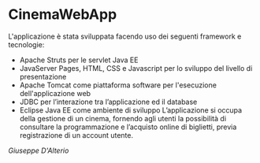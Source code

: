 # CinemaWebApp


L'applicazione è stata sviluppata facendo uso dei seguenti framework e tecnologie:
-	Apache Struts per le servlet Java EE
-	JavaServer Pages, HTML, CSS e Javascript per lo sviluppo del livello di presentazione
-	Apache Tomcat  come piattaforma software per l'esecuzione dell'applicazione web
-	JDBC per l’interazione tra l’applicazione ed il database
-	Eclipse Java EE come ambiente di sviluppo 
L’applicazione si occupa della gestione di un cinema, fornendo agli utenti la possibilità di consultare la programmazione e l’acquisto online di biglietti, previa registrazione di un account utente.

<i>Giuseppe D'Alterio</i>

